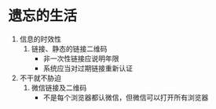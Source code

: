 # 遗忘的生活

1. 信息的时效性
    1. 链接、静态的链接二维码
        - 非一次性链接应说明年限
        - 系统应当对过期链接重新认证
1. 不干就不胁迫
    1. 微信链接及二维码
        - 不是每个浏览器都认微信，但微信可以打开所有浏览器
